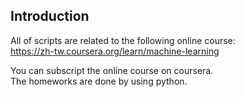 ## Introduction
All of scripts are related to the following online course:  
https://zh-tw.coursera.org/learn/machine-learning  

You can subscript the online course on coursera.  
The homeworks are done by using python.
